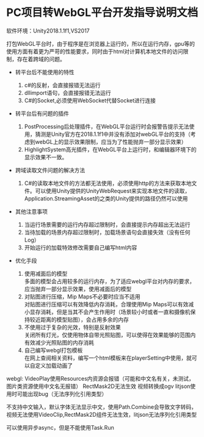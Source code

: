 # PC项目转WebGL平台开发指导说明文档

软件环境：Unity2018.1.1f1,VS2017  

打包WebGL平台时，由于程序是在浏览器上运行的，所以在运行内存，gpu等的使用方面有着更为严苛的性能要求，同时由于html对计算机本地文件的访问限制，存在着跨域的问题。

* 转平台后不能使用的特性  

  1. c#的反射，会直接报错无法运行  
  2. dllimport语句，会直接报错无法运行  
  3. C#的Socket,必须使用WebSocket代替Socket进行连接

* 转平台后有问题的插件

  1. PostProcessing后处理插件，在WebGL平台运行时会报警告提示无法使用，猜测是Unity官方在2018.1.1f1中并没有添加对webGL平台的支持（考虑到webGL上的显示效果限制，应当为了性能抛弃一部分显示效果）  
  2. HighlightSystem高光插件，在WebGL平台上运行时，和编辑器环境下的显示效果不一致。

* 跨域读取文件问题的解决方法
  
  1. C#的读取本地文件的方法都无法使用，必须使用http的方法来获取本地文件。可以使用Unity提供的UnityWebRequest来实现本地文件的读取，Application.StreamingAsset的之类的Unity提供的路径仍然可以使用

* 其他注意事项

  1. 当运行场景需要的运行内存超过限制时，会直接提示内存超出无法运行
  2. 当待加载的场景内存超过限制时，加载场景语句会直接失效（没有任何Log）  
  3. 开始运行的加载特效修改需要自己编写html内容  
  
* 优化手段

  1. 使用减面后的模型  
  多面的模型会占用较多的运行内存，为了适应webgl平台对内存的要求，应当抛弃一部分显示效果，使用减面后的模型  
  2. 对贴图进行压缩，Mip Maps不必要时应当不适用  
  对贴图进行压缩可以有效降低内存消耗，合理使用Mip Maps可以有效减小显存消耗，但是当其不会产生作用时（场景较小时或者一直和摄像机保持较近距离的模型贴图），会占用多余的内存
  3. 不使用过于复杂的光效，特别是反射效果  
  关闭所有灯光，仅使用物体自带光照贴图，可以使得在效果能够的范围内有效减少光照贴图的内存消耗
  4. 自己编写webgl打包模板  
  在网上查阅相关资料，编写一个html模板来在playerSetting中使用，就可以自定义加载动画了  

webgl:
VideoPlay使用Resources内资源会报错（可能和中文名有关，未测试，图片类资源使用中文名无报错）
RectMask2D无法生效
视频转换成ogv
litjson使用时可能出现bug（无法序列化引用类型）  

不支持中文输入，默认字体无法显示中文，使用Path.Combine会导致文字转码，视频无法使用VideoClip,RectMask2D组件无法生效，litjson无法序列化引用类型

可以使用异步async，但是不能使用Task.Run
